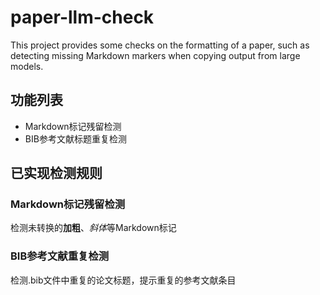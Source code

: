 # paper-llm-check
This project provides some checks on the formatting of a paper, such as detecting missing Markdown markers when copying output from large models.

## 功能列表
- Markdown标记残留检测
- BIB参考文献标题重复检测

## 已实现检测规则
### Markdown标记残留检测
检测未转换的**加粗**、*斜体*等Markdown标记

### BIB参考文献重复检测
检测.bib文件中重复的论文标题，提示重复的参考文献条目
